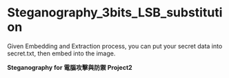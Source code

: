 # Steganography_3bits_LSB_substitution

Given Embedding and Extraction process, you can put your secret data into secret.txt, then embed into the image.

**Steganography for 電腦攻擊與防禦 Project2**
